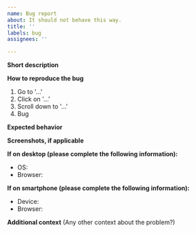```yaml
---
name: Bug report
about: It should not behave this way.
title: ''
labels: bug
assignees: ''

---
```


**Short description**

**How to reproduce the bug**
1. Go to '...'
2. Click on '...'
3. Scroll down to '...'
4. Bug

**Expected behavior**

**Screenshots, if applicable**

**If on desktop (please complete the following information):**
 - OS: 
 - Browser: 

**If on smartphone (please complete the following information):**
 - Device: 
 - Browser: 

**Additional context**
(Any other context about the problem?)
